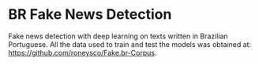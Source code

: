 # BR Fake News Detection
Fake news detection with deep learning on texts written in Brazilian Portuguese. All the data used to train and test the models was obtained at: https://github.com/roneysco/Fake.br-Corpus.
